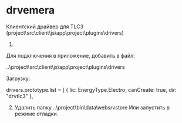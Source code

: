 # drvemera
Клиентский драйвер для TLC3  (project\src\client\js\app\project\plugins\drivers)

1. 
Для подключения в приложение, добавить в файл:

..\project\src\client\js\app\project\plugins\drivers

Загрузку:

drivers.prototype.list =
[
	{
		lic: EnergyType.Electro,
		canCreate: true,
	        dir: "drvtlc3"
	},	

2. Удалить папку ..\project\bin\data\websrvstore
Или запустить в режиме отладки.


